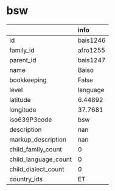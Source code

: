 # bsw
|                      | info     |
|:---------------------|:---------|
| id                   | bais1246 |
| family_id            | afro1255 |
| parent_id            | bais1247 |
| name                 | Baiso    |
| bookkeeping          | False    |
| level                | language |
| latitude             | 6.44892  |
| longitude            | 37.7681  |
| iso639P3code         | bsw      |
| description          | nan      |
| markup_description   | nan      |
| child_family_count   | 0        |
| child_language_count | 0        |
| child_dialect_count  | 0        |
| country_ids          | ET       |